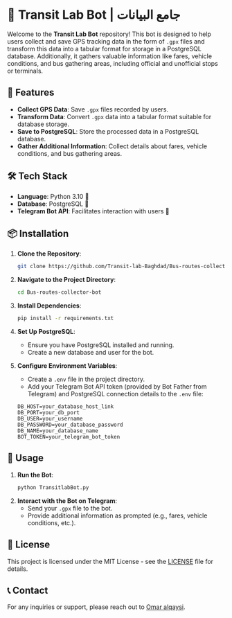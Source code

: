 # 📡 Transit Lab Bot | جامع البيانات

Welcome to the **Transit Lab Bot** repository! This bot is designed to help users collect and save GPS tracking data in the form of `.gpx` files and transform this data into a tabular format for storage in a PostgreSQL database. Additionally, it gathers valuable information like fares, vehicle conditions, and bus gathering areas, including official and unofficial stops or terminals.

## 🚀 Features

- **Collect GPS Data**: Save `.gpx` files recorded by users.
- **Transform Data**: Convert `.gpx` data into a tabular format suitable for database storage.
- **Save to PostgreSQL**: Store the processed data in a PostgreSQL database.
- **Gather Additional Information**: Collect details about fares, vehicle conditions, and bus gathering areas.

## 🛠️ Tech Stack

- **Language**: Python 3.10 🐍
- **Database**: PostgreSQL 🐘
- **Telegram Bot API**: Facilitates interaction with users 📲

## 📦 Installation

1. **Clone the Repository**:
    ```bash
    git clone https://github.com/Transit-lab-Baghdad/Bus-routes-collector-bot.git
    ```
2. **Navigate to the Project Directory**:
    ```bash
    cd Bus-routes-collector-bot
    ```
3. **Install Dependencies**:
    ```bash
    pip install -r requirements.txt
    ```
4. **Set Up PostgreSQL**:
    - Ensure you have PostgreSQL installed and running.
    - Create a new database and user for the bot.

5. **Configure Environment Variables**:
    - Create a `.env` file in the project directory.
    - Add your Telegram Bot API token (provided by Bot Father from Telegram) and PostgreSQL connection details to the `.env` file:
    ```
    DB_HOST=your_database_host_link
    DB_PORT=your_db_port
    DB_USER=your_username
    DB_PASSWORD=your_database_password
    DB_NAME=your_database_name
    BOT_TOKEN=your_telegram_bot_token
    ```

## 🚀 Usage

1. **Run the Bot**:
    ```bash
    python TransitlabBot.py
    ```
2. **Interact with the Bot on Telegram**:
    - Send your `.gpx` file to the bot.
    - Provide additional information as prompted (e.g., fares, vehicle conditions, etc.).


## 📄 License

This project is licensed under the MIT License - see the [LICENSE](LICENSE) file for details.

## 📞 Contact

For any inquiries or support, please reach out to [Omar alqaysi](mailto:omar@transit-labb.com).

